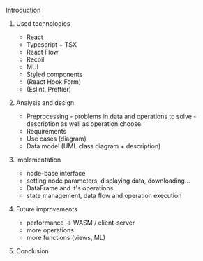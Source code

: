 Introduction

1. Used technologies

   - React
   - Typescript + TSX
   - React Flow
   - Recoil
   - MUI
   - Styled components
   - (React Hook Form)
   - (Eslint, Prettier)

2. Analysis and design

   - Preprocessing - problems in data and operations to solve - description as well as operation choose
   - Requirements
   - Use cases (diagram)
   - Data model (UML class diagram + description)

3. Implementation

   - node-base interface
   - setting node parameters, displaying data, downloading...
   - DataFrame and it's operations
   - state management, data flow and operation execution

4. Future improvements

   - performance -> WASM / client-server
   - more operations
   - more functions (views, ML)

5. Conclusion

